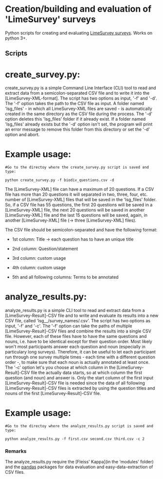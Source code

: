 # Creation/building and evaluation of 'LimeSurvey' surveys

Python scripts for creating and evaluating [LimeSurvey surveys](https://www.limesurvey.org/). Works on python 3+.



## Scripts

# create_survey.py:

create_survey.py is a simple Command Line Interface (CLI) tool to read and extract data from a semicolon-separated CSV file and to
write it into the [LimeSurvey-XML-format]. The script has two options as input, '-f' and '-d'. The '-f' option takes the path
to the CSV file as input. A folder named 'lsg_files' - in which all LimeSurvey-XML files are saved - is automatically created in
the same directory as the CSV file during the process. The '-d' option deletes this 'lsg_files' folder if it already exist. If a
folder named 'lsg_files' already exists but the '-d' option isn't set, the program will print an error message to remove this folder
from this directory or set the '-d' option and abort.

# Example usage:

```shell
#Go to the directoy where the create_survey.py script is saved and type:

python create_survey.py -f biodiv_questions.csv -d
```

The [LimeSurvey-XML] file can have a maximum of 20 questions. If a CSV file has more than 20 questions it will separated in two, three,
four, etc. number of [LimeSurvey-XML] files that will be saved in the 'lsg_files' folder. So, if a CSV file has 55 questions, the first
20 questions will be saved in a [LimeSurvey-XML] file, the next 20 questions will be saved in another [LimeSurvey-XML] file and the last
15 questions will be saved, again, in another [LimeSurvey-XML] file (-> three [LimeSurvey-XML] files).

The CSV file should be semicolon-separated and have the following format:

- 1st column: Title
    -> each question has to have an unique title
    
- 2nd column: Question/statement

- 3rd column: custom usage

- 4th column: custom usage

- 5th and all following columns: Terms to be annotated


# analyze_results.py:

analyze_results.py is a simple CLI tool to read and extract data from a [LimeSurvey-Result]-CSV file and to write and evaluate its
results into a new CSV file, called 'lsg__/survey_names/.csv'. The script has two options as input, '-f' and '-c'. The '-f' option
can take the paths of multiple [LimeSurvey-Result]-CSV files and combine the results into a single CSV file. However, each of these
files have to have the same questions and nouns, i.e. have to be identical except for their question order. Most likely won't most
participants answer each question and noun (especially in particulary long surveys). Therefore, it can be useful to let each participant
run through one survey multiple times - each time with a different question order -, to make sure that each noun is actually annotated
at least once. The '-c' option let's you choose at which column in the [LimeSurvey-Result]-CSV file the actually data starts, so at which
column the first question (and noun) and answer is. Only the start column of the first input [LimeSurvey-Result]-CSV file is needed since
the data of all following [LimeSurvey-Result]-CSV files is extracted by using the question titles and nouns of the first
[LimeSurvey-Result]-CSV file.

# Example usage:

```shell
#Go to the directoy where the analyze_results.py script is saved and type:

python analyze_results.py -f first.csv second.csv third.csv -c 2
```



### Remarks

The analyze_results.py require the [Fleiss' Kappa](in the 'modules' folder) and the
[pandas](https://pandas.pydata.org/) packages for data evaluation and easy-data-extraction of CSV files.
